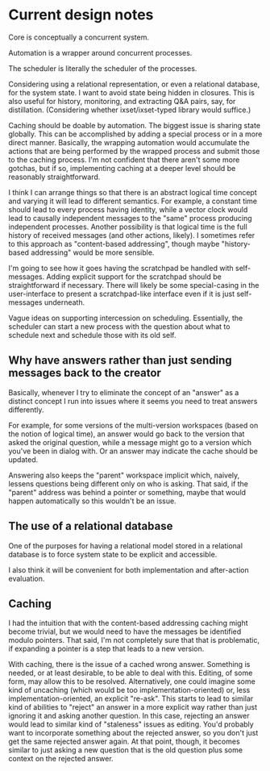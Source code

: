 # Current design notes

Core is conceptually a concurrent system.
    
Automation is a wrapper around concurrent processes.
    
The scheduler is literally the scheduler of the processes.
    
Considering using a relational representation, or even a relational database,
for the system state. I want to avoid state being hidden in closures. This  is
also useful for history, monitoring, and extracting Q&A pairs, say, for
distillation. (Considering whether ixset/ixset-typed library would suffice.)

Caching should be doable by automation. The biggest issue is sharing state
globally. This can be accomplished by adding a special process or in a more
direct manner. Basically, the wrapping automation would accumulate the actions
that are being performed by the wrapped process and submit those to the caching
process. I'm not confident that there aren't some more gotchas, but if so,
implementing caching at a deeper level should be reasonably straightforward.

I think I can arrange things so that there is an abstract logical time concept
and varying it will lead to different semantics. For example, a constant time
should lead to every process having identity, while a vector clock would lead
to causally independent messages to the "same" process producing independent
processes. Another possibility is that logical time is the full history
of received messages (and other actions, likely). I sometimes refer to this 
approach as "content-based addressing", though maybe "history-based addressing"
would be more sensible.

I'm going to see how it goes having the scratchpad be handled with
self-messages. Adding explicit support for the scratchpad should be
straightforward if necessary. There will likely be some special-casing in the
user-interface to present a scratchpad-like interface even if it is just
self-messages underneath.

Vague ideas on supporting intercession on scheduling. Essentially, the
scheduler can start a new process with the question about what to schedule next
and schedule those with its old self.

## Why have answers rather than just sending messages back to the creator

Basically, whenever I try to eliminate the concept of an "answer" as a distinct
concept I run into issues where it seems you need to treat answers differently.

For example, for some versions of the multi-version workspaces (based on the notion
of logical time), an answer would go back to the version that asked the original
question, while a message might go to a version which you've been in dialog with.
Or an answer may indicate the cache should be updated.

Answering also keeps the "parent" workspace implicit which, naively, lessens
questions being different only on who is asking. That said, if the "parent" address
was behind a pointer or something, maybe that would happen automatically so this
wouldn't be an issue.

## The use of a relational database

One of the purposes for having a relational model stored in a relational database
is to force system state to be explicit and accessible.

I also think it will be convenient for both implementation and after-action evaluation.

## Caching

I had the intuition that with the content-based addressing caching might become
trivial, but we would need to have the messages be identified modulo pointers. That
said, I'm not completely sure that that is problematic, if expanding a pointer is a
step that leads to a new version.

With caching, there is the issue of a cached wrong answer. Something is needed,
or at least desirable, to be able to deal with this. Editing, of some form, may
allow this to be resolved. Alternatively, one could imagine some kind of uncaching
(which would be too implementation-oriented) or, less implementation-oriented, an
explicit "re-ask". This starts to lead to similar kind of abilities to "reject"
an answer in a more explicit way rather than just ignoring it and asking another
question. In this case, rejecting an answer would lead to similar kind of "staleness"
issues as editing. You'd probably want to incorporate something about the rejected
answer, so you don't just get the same rejected answer again. At that point, though,
it becomes similar to just asking a new question that is the old question plus some
context on the rejected answer.

